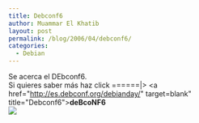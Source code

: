 ```yaml
---
title: Debconf6
author: Muammar El Khatib
layout: post
permalink: /blog/2006/04/debconf6/
categories:
  - Debian
---
```

Se acerca el DEbconf6.  
Si quieres saber más haz click ======|> <a href="http://es.debconf.org/debianday/" target=blank" title="Debconf6">**deBcoNF6**</a>  
![][1]

 [1]: http://es.debconf.org/debianday/promote/dd_banner300x250.jpg